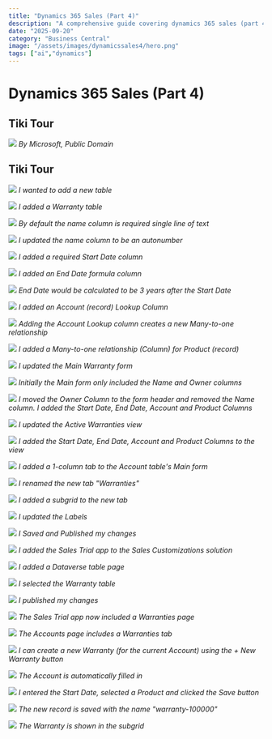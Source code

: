 ```yaml
---
title: "Dynamics 365 Sales (Part 4)"
description: "A comprehensive guide covering dynamics 365 sales (part 4)"
date: "2025-09-20"
category: "Business Central"
image: "/assets/images/dynamicssales4/hero.png"
tags: ["ai","dynamics"]
---
```


# Dynamics 365 Sales (Part 4)

## Tiki Tour

![](/assets/images/dynamicssales4/dynamics365-color.svg)
*By Microsoft, Public Domain*


## Tiki Tour

![](/assets/images/dynamicssales4/screenshot-2023-10-21-at-5.00.51-pm-2136x915.png)
*I wanted to add a new table*

![](/assets/images/dynamicssales4/screenshot-2023-10-21-at-5.02.03-pm-2136x1220.png)
*I added a Warranty table*

![](/assets/images/dynamicssales4/screenshot-2023-10-21-at-5.02.34-pm-2136x1227.png)
*By default the name column is required single line of text*

![](/assets/images/dynamicssales4/screenshot-2023-10-21-at-5.04.08-pm-2136x1222.png)
*I updated the name column to be an autonumber*

![](/assets/images/dynamicssales4/screenshot-2023-10-21-at-5.05.39-pm-2136x1272.png)
*I added a required Start Date column*

![](/assets/images/dynamicssales4/screenshot-2023-10-21-at-5.06.51-pm-2136x1273.png)
*I added an End Date formula column*

![](/assets/images/dynamicssales4/screenshot-2023-10-21-at-5.07.27-pm-2136x1274.png)
*End Date would be calculated to be 3 years after the Start Date*

![](/assets/images/dynamicssales4/screenshot-2023-10-21-at-5.08.10-pm-2136x1272.png)
*I added an Account (record) Lookup Column*

![](/assets/images/dynamicssales4/screenshot-2023-10-21-at-5.08.51-pm-2136x1276.png)
*Adding the Account Lookup column creates a new Many-to-one relationship*

![](/assets/images/dynamicssales4/screenshot-2023-10-21-at-5.09.57-pm-2136x1270.png)
*I added a Many-to-one relationship (Column) for Product (record)*

![](/assets/images/dynamicssales4/screenshot-2023-10-21-at-5.10.55-pm-2136x1128.png)
*I updated the Main Warranty form*

![](/assets/images/dynamicssales4/screenshot-2023-10-21-at-5.11.17-pm-2136x1274.png)
*Initially the Main form only included the Name and Owner columns*

![](/assets/images/dynamicssales4/screenshot-2023-10-21-at-5.16.00-pm-2136x1292.png)
*I moved the Owner Column to the form header and removed the Name column. I added the Start Date, End Date, Account and Product Columns*

![](/assets/images/dynamicssales4/screenshot-2023-10-21-at-5.17.19-pm-2136x896.png)
*I updated the Active Warranties view*

![](/assets/images/dynamicssales4/screenshot-2023-10-21-at-5.18.11-pm-2136x581.png)
*I added the Start Date, End Date, Account and Product Columns to the view*

![](/assets/images/dynamicssales4/screenshot-2023-10-21-at-5.19.18-pm-2136x855.png)
*I added a 1-column tab to the Account table's Main form*

![](/assets/images/dynamicssales4/screenshot-2023-10-21-at-5.19.42-pm-2136x1293.png)
*I renamed the new tab "Warranties"*

![](/assets/images/dynamicssales4/screenshot-2023-10-21-at-5.20.13-pm-2136x1292.png)
*I added a subgrid to the new tab*

![](/assets/images/dynamicssales4/screenshot-2023-10-21-at-5.20.56-pm-2136x1289.png)
*I updated the Labels*

![](/assets/images/dynamicssales4/screenshot-2023-10-21-at-5.21.10-pm-2136x322.png)
*I Saved and Published my changes*

![](/assets/images/dynamicssales4/screenshot-2023-10-21-at-5.23.44-pm-2136x1292.png)
*I added the Sales Trial app to the Sales Customizations solution*

![](/assets/images/dynamicssales4/screenshot-2023-10-21-at-5.24.32-pm-2136x1291.png)
*I added a Dataverse table page*

![](/assets/images/dynamicssales4/screenshot-2023-10-21-at-5.24.50-pm-2136x1290.png)
*I selected the Warranty table*

![](/assets/images/dynamicssales4/screenshot-2023-10-21-at-5.25.07-pm-2136x686.png)
*I published my changes*

![](/assets/images/dynamicssales4/screenshot-2023-10-21-at-5.26.02-pm-2136x1087.png)
*The Sales Trial app now included a Warranties page*

![](/assets/images/dynamicssales4/screenshot-2023-10-21-at-5.27.01-pm-2136x1245.png)
*The Accounts page includes a Warranties tab*

![](/assets/images/dynamicssales4/screenshot-2023-10-21-at-5.27.15-pm-2136x1243.png)
*I can create a new Warranty (for the current Account) using the + New Warranty button*

![](/assets/images/dynamicssales4/screenshot-2023-10-21-at-5.27.27-pm-2136x1020.png)
*The Account is automatically filled in*

![](/assets/images/dynamicssales4/screenshot-2023-10-21-at-5.27.50-pm-2136x1141.png)
*I entered the Start Date, selected a Product and clicked the Save button*

![](/assets/images/dynamicssales4/screenshot-2023-10-21-at-5.28.03-pm-2136x1083.png)
*The new record is saved with the name "warranty-100000"*

![](/assets/images/dynamicssales4/screenshot-2023-10-21-at-5.28.19-pm-2136x1239.png)
*The Warranty is shown in the subgrid*